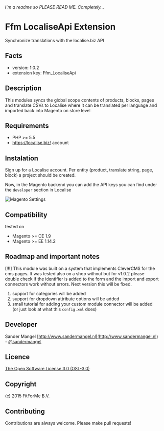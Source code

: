 *I'm a readme so PLEASE READ ME. Completely...*

Ffm LocaliseApi Extension
=====================
Synchronize translations with the localise.biz API

Facts
-----
- version: 1.0.2
- extension key: Ffm_LocaliseApi

Description
-----------
This modules syncs the global scope contents of products, blocks, pages and translate CSVs to Localise where it can be translated per language and imported back into Magento on store level

Requirements
------------
- PHP >= 5.5
- https://localise.biz/ account

Instalation
------------
Sign up for a Localise account. Per entity (product, translate string, page, block) a project should be created.

Now, in the Magento backend you can add the API keys you can find under the `developer` section in Localise

![Magento Settings](http://i.imgur.com/z5icQTi.png "Magento Settings")

Compatibility
-------------
tested on
- Magento >= CE 1.9
- Magento >= EE 1.14.2

Roadmap and important notes
-------------
[!!!] This module was built on a system that implements CleverCMS for the cms pages. It was tested also on a shop without but for v1.0.2 please double check if the identifier is added to the form and the import and export connectors work without errors. Next version this will be fixed.

1. support for categories will be added
2. support for dropdown attribute options will be added
3. small tutorial for adding your custom module connector will be added (or just look at what this `config.xml` does)

Developer
---------
Sander Mangel
[http://www.sandermangel.nl](http://www.sandermangel.nl) - [@sandermangel](https://twitter.com/sandermangel)

Licence
-------
[The Open Software License 3.0 (OSL-3.0)](http://opensource.org/licenses/OSL-3.0)

Copyright
---------
(c) 2015 FitForMe B.V.

Contributing
---------
Contributions are always welcome. Please make pull requests!
